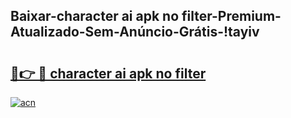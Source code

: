 
## Baixar-character ai apk no filter-Premium-Atualizado-Sem-Anúncio-Grátis-!tayiv

# <h2><a href="https://andorid.site?title=character_ai_apk_no_filter&ref=27">🔗👉 🔴 character ai apk no filter</a></h2>

[![acn](https://github.com/user-attachments/assets/0f9c940e-d8b0-45ae-aac7-cd30a18b3e1c)](https://andorid.site?title=character_ai_apk_no_filter&ref=27)

